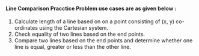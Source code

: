 #### Line Comparison Pracctice Problem use cases are as given below : ####

1. Calculate length of a line based on on a point consisting of (x, y) co-ordinates using the Cartesian system.
2. Check equality of two lines based on the end points.
3. Compare two lines based on the end points and determine whether one line is equal, greater or less than the other line.
